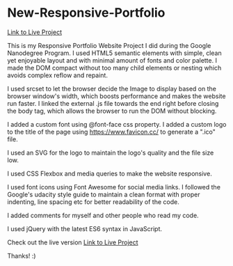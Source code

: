 # New-Responsive-Portfolio
[Link to Live Project](https://vasudevapitta.github.io/New-Responsive-Portfolio/)

This is my Responsive Portfolio Website Project I did during the Google Nanodegree Program. I used HTML5 semantic elements with simple, clean yet enjoyable layout and with minimal amount of fonts and color palette. I made the DOM compact without too many child elements or nesting which avoids complex reflow and repaint.
 
I used srcset to let the browser decide the Image to display based on the browser window's width, which boosts performance and makes the website run faster.
I linked the external .js file towards the end right before closing the body tag, which allows the browser to run the DOM without blocking.

I added a custom font using @font-face css property. I added a custom logo to the title of the page using https://www.favicon.cc/ to generate a ".ico" file.

I used an SVG for the logo to maintain the logo's quality and the file size low.

I used CSS Flexbox and media queries to make the website responsive.

I used font icons using Font Awesome for social media links.
I followed the Google's udacity style guide to maintain a clean format with proper indenting, line spacing etc for better readability of the code.

I added comments for myself and other people who read my code.

I used jQuery with the latest ES6 syntax in JavaScript.


Check out the live version
[Link to Live Project](https://vasudevapitta.github.io/New-Responsive-Portfolio/)

Thanks! :)
